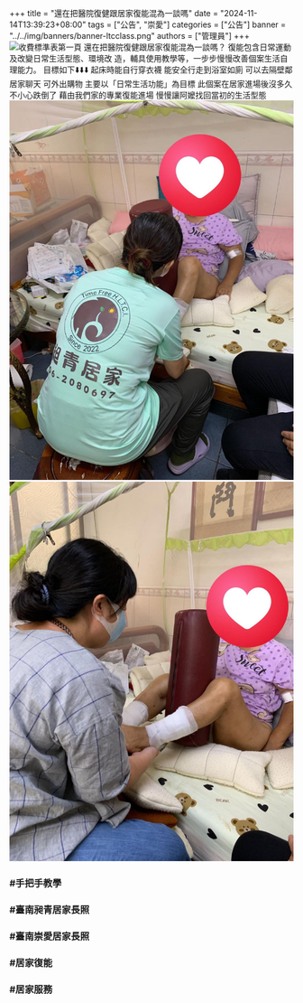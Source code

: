 +++
title = "還在把醫院復健跟居家復能混為一談嗎"
date = "2024-11-14T13:39:23+08:00"
tags = ["公告", "崇愛"]
categories = ["公告"]
banner = "../../img/banners/banner-ltcclass.png"
authors = ["管理員"]
+++
![收費標準表第一頁](../../img/serv_list_1.png "收費標準表第一頁")
還在把醫院復健跟居家復能混為一談嗎？
復能包含日常運動及改變日常生活型態、環境改
造，輔具使用教學等，一步步慢慢改善個案生活自
理能力。
目標如下⬇️⬇️⬇️
起床時能自行穿衣襪
能安全行走到浴室如廁
可以去隔壁鄰居家聊天
可外出購物
主要以「日常生活功能」為目標
此個案在居家進場後沒多久不小心跌倒了
藉由我們家的專業復能進場
慢慢讓阿嬤找回當初的生活型態
![1116-1](../../img/blog/1116-1.jpg "1116-1")
![1116-2](../../img/blog/1116-2.jpg "1116-2")

### #手把手教學
### #臺南昶青居家長照
### #臺南崇愛居家長照
### #居家復能
### #居家服務

